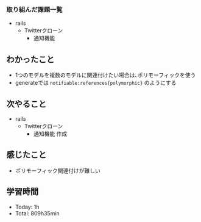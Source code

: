 ### 取り組んだ課題一覧
- rails
  - Twitterクローン
    - 通知機能
## わかったこと
- 1つのモデルを複数のモデルに関連付けたい場合は､ポリモーフィックを使う
- generateでは `notifiable:references{polymorphic}` のようにする
## 次やること
- rails
  - Twitterクローン
    - 通知機能 作成
## 感じたこと
- ポリモーフィック関連付けが難しい
## 学習時間
- Today: 1h
- Total: 809h35min